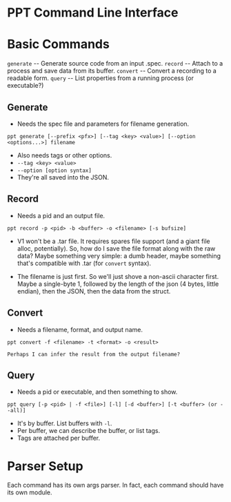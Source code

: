 PPT Command Line Interface
==========================

# Basic Commands
`generate` -- Generate source code from an input .spec.
`record` -- Attach to a process and save data from its buffer.
`convert` -- Convert a recording to a readable form.
`query` -- List properties from a running process (or executable?)

## Generate
- Needs the spec file and parameters for filename generation.
```
ppt generate [--prefix <pfx>] [--tag <key> <value>] [--option <options...>] filename
```

- Also needs tags or other options.
- `--tag <key> <value>`
- `--option [option syntax]`
- They're all saved into the JSON.

## Record
- Needs a pid and an output file.
```
ppt record -p <pid> -b <buffer> -o <filename> [-s bufsize]
```

- V1 won't be a .tar file.  It requires spares file support (and a
  giant file alloc, potentially).  So, how do I save the file format
  along with the raw data?  Maybe something very simple: a dumb header,
  maybe something that's compatible with .tar (for `convert` syntax).

- The filename is just first.  So we'll just shove a non-ascii
  character first.  Maybe a single-byte 1, followed by the length of
  the json (4 bytes, little endian), then the JSON, then the data from
  the struct.

## Convert
- Needs a filename, format, and output name.
```
ppt convert -f <filename> -t <format> -o <result>
```
    Perhaps I can infer the result from the output filename?


## Query
- Needs a pid or executable, and then something to show.
```
ppt query [-p <pid> | -f <file>] [-l] [-d <buffer>] [-t <buffer> (or --all)]
```
- It's by buffer.  List buffers with `-l`.
- Per buffer, we can describe the buffer, or list tags.
- Tags are attached per buffer.

# Parser Setup

Each command has its own args parser.  In fact, each command should
have its own module.
